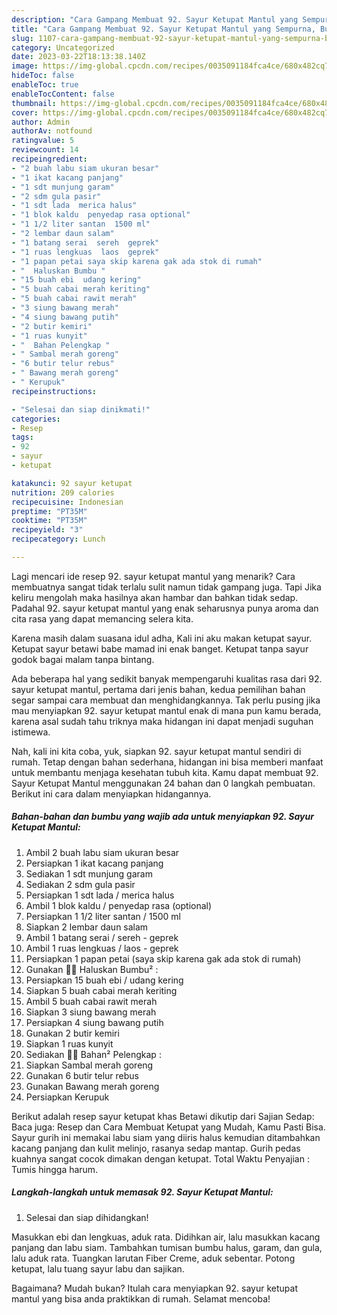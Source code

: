 ```yaml
---
description: "Cara Gampang Membuat 92. Sayur Ketupat Mantul yang Sempurna, Buat Buka Puasa}"
title: "Cara Gampang Membuat 92. Sayur Ketupat Mantul yang Sempurna, Buat Buka Puasa}"
slug: 1107-cara-gampang-membuat-92-sayur-ketupat-mantul-yang-sempurna-buat-buka-puasa
category: Uncategorized
date: 2023-03-22T18:13:38.140Z
image: https://img-global.cpcdn.com/recipes/0035091184fca4ce/680x482cq70/92-sayur-ketupat-mantul-foto-resep-utama.jpg
hideToc: false
enableToc: true
enableTocContent: false
thumbnail: https://img-global.cpcdn.com/recipes/0035091184fca4ce/680x482cq70/92-sayur-ketupat-mantul-foto-resep-utama.jpg
cover: https://img-global.cpcdn.com/recipes/0035091184fca4ce/680x482cq70/92-sayur-ketupat-mantul-foto-resep-utama.jpg
author: Admin
authorAv: notfound
ratingvalue: 5
reviewcount: 14
recipeingredient:
- "2 buah labu siam ukuran besar"
- "1 ikat kacang panjang"
- "1 sdt munjung garam"
- "2 sdm gula pasir"
- "1 sdt lada  merica halus"
- "1 blok kaldu  penyedap rasa optional"
- "1 1/2 liter santan  1500 ml"
- "2 lembar daun salam"
- "1 batang serai  sereh  geprek"
- "1 ruas lengkuas  laos  geprek"
- "1 papan petai saya skip karena gak ada stok di rumah"
- "  Haluskan Bumbu "
- "15 buah ebi  udang kering"
- "5 buah cabai merah keriting"
- "5 buah cabai rawit merah"
- "3 siung bawang merah"
- "4 siung bawang putih"
- "2 butir kemiri"
- "1 ruas kunyit"
- "  Bahan Pelengkap "
- " Sambal merah goreng"
- "6 butir telur rebus"
- " Bawang merah goreng"
- " Kerupuk"
recipeinstructions:

- "Selesai dan siap dinikmati!"
categories:
- Resep
tags:
- 92
- sayur
- ketupat

katakunci: 92 sayur ketupat 
nutrition: 209 calories
recipecuisine: Indonesian
preptime: "PT35M"
cooktime: "PT35M"
recipeyield: "3"
recipecategory: Lunch

---
```



Lagi mencari ide resep 92. sayur ketupat mantul yang menarik? Cara membuatnya sangat tidak terlalu sulit namun tidak gampang juga. Tapi Jika keliru mengolah maka hasilnya akan hambar dan bahkan tidak sedap. Padahal 92. sayur ketupat mantul yang enak seharusnya punya aroma dan cita rasa yang dapat memancing selera kita.


Karena masih dalam suasana idul adha, Kali ini aku makan ketupat sayur. Ketupat sayur betawi babe mamad ini enak banget. Ketupat tanpa sayur godok bagai malam tanpa bintang.

Ada beberapa hal yang sedikit banyak mempengaruhi kualitas rasa dari 92. sayur ketupat mantul, pertama dari jenis bahan, kedua pemilihan bahan segar sampai cara membuat dan menghidangkannya. Tak perlu pusing jika mau menyiapkan 92. sayur ketupat mantul enak di mana pun kamu berada, karena asal sudah tahu triknya maka hidangan ini dapat menjadi suguhan istimewa.


Nah, kali ini kita coba, yuk, siapkan 92. sayur ketupat mantul sendiri di rumah. Tetap dengan bahan sederhana, hidangan ini bisa memberi manfaat untuk membantu menjaga kesehatan tubuh kita. Kamu dapat membuat 92. Sayur Ketupat Mantul menggunakan 24 bahan dan 0 langkah pembuatan. Berikut ini cara dalam menyiapkan hidangannya.

<!--inarticleads1-->

##### Bahan-bahan dan bumbu yang wajib ada untuk menyiapkan 92. Sayur Ketupat Mantul:

1. Ambil 2 buah labu siam ukuran besar
1. Persiapkan 1 ikat kacang panjang
1. Sediakan 1 sdt munjung garam
1. Sediakan 2 sdm gula pasir
1. Persiapkan 1 sdt lada / merica halus
1. Ambil 1 blok kaldu / penyedap rasa (optional)
1. Persiapkan 1 1/2 liter santan / 1500 ml
1. Siapkan 2 lembar daun salam
1. Ambil 1 batang serai / sereh - geprek
1. Ambil 1 ruas lengkuas / laos - geprek
1. Persiapkan 1 papan petai (saya skip karena gak ada stok di rumah)
1. Gunakan  👩‍🍳 Haluskan Bumbu² :
1. Persiapkan 15 buah ebi / udang kering
1. Siapkan 5 buah cabai merah keriting
1. Ambil 5 buah cabai rawit merah
1. Siapkan 3 siung bawang merah
1. Persiapkan 4 siung bawang putih
1. Gunakan 2 butir kemiri
1. Siapkan 1 ruas kunyit
1. Sediakan  👩‍🍳 Bahan² Pelengkap :
1. Siapkan  Sambal merah goreng
1. Gunakan 6 butir telur rebus
1. Gunakan  Bawang merah goreng
1. Persiapkan  Kerupuk


Berikut adalah resep sayur ketupat khas Betawi dikutip dari Sajian Sedap: Baca juga: Resep dan Cara Membuat Ketupat yang Mudah, Kamu Pasti Bisa. Sayur gurih ini memakai labu siam yang diiris halus kemudian ditambahkan kacang panjang dan kulit melinjo, rasanya sedap mantap. Gurih pedas kuahnya sangat cocok dimakan dengan ketupat. Total Waktu Penyajian : Tumis hingga harum. 

<!--inarticleads2-->

##### Langkah-langkah untuk memasak 92. Sayur Ketupat Mantul:


1. Selesai dan siap dihidangkan!

Masukkan ebi dan lengkuas, aduk rata. Didihkan air, lalu masukkan kacang panjang dan labu siam. Tambahkan tumisan bumbu halus, garam, dan gula, lalu aduk rata. Tuangkan larutan Fiber Creme, aduk sebentar. Potong ketupat, lalu tuang sayur labu dan sajikan. 

Bagaimana? Mudah bukan? Itulah cara menyiapkan 92. sayur ketupat mantul yang bisa anda praktikkan di rumah. Selamat mencoba!
